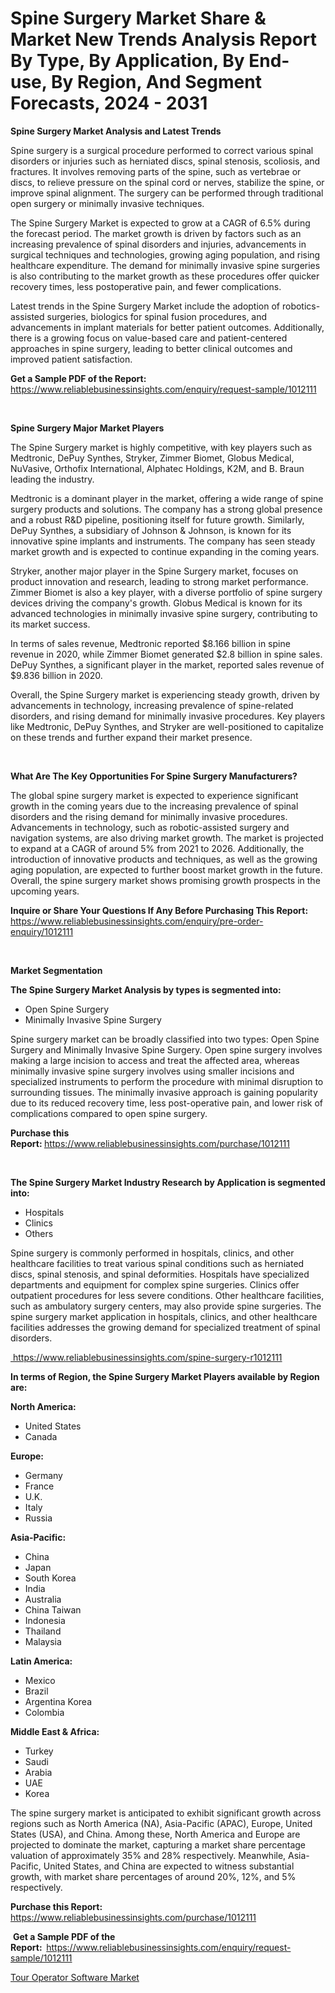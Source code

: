 <p><h1>Spine Surgery Market Share & Market New Trends Analysis Report By Type, By Application, By End-use, By Region, And Segment Forecasts, 2024 - 2031</h1></p><p><strong>Spine Surgery Market Analysis and Latest Trends</strong></p>
<p><p>Spine surgery is a surgical procedure performed to correct various spinal disorders or injuries such as herniated discs, spinal stenosis, scoliosis, and fractures. It involves removing parts of the spine, such as vertebrae or discs, to relieve pressure on the spinal cord or nerves, stabilize the spine, or improve spinal alignment. The surgery can be performed through traditional open surgery or minimally invasive techniques.</p><p>The Spine Surgery Market is expected to grow at a CAGR of 6.5% during the forecast period. The market growth is driven by factors such as an increasing prevalence of spinal disorders and injuries, advancements in surgical techniques and technologies, growing aging population, and rising healthcare expenditure. The demand for minimally invasive spine surgeries is also contributing to the market growth as these procedures offer quicker recovery times, less postoperative pain, and fewer complications.</p><p>Latest trends in the Spine Surgery Market include the adoption of robotics-assisted surgeries, biologics for spinal fusion procedures, and advancements in implant materials for better patient outcomes. Additionally, there is a growing focus on value-based care and patient-centered approaches in spine surgery, leading to better clinical outcomes and improved patient satisfaction.</p></p>
<p><strong>Get a Sample PDF of the Report:&nbsp;</strong> <a href="https://www.reliablebusinessinsights.com/enquiry/request-sample/1012111">https://www.reliablebusinessinsights.com/enquiry/request-sample/1012111</a></p>
<p>&nbsp;</p>
<p><strong>Spine Surgery Major Market Players</strong></p>
<p><p>The Spine Surgery market is highly competitive, with key players such as Medtronic, DePuy Synthes, Stryker, Zimmer Biomet, Globus Medical, NuVasive, Orthofix International, Alphatec Holdings, K2M, and B. Braun leading the industry. </p><p>Medtronic is a dominant player in the market, offering a wide range of spine surgery products and solutions. The company has a strong global presence and a robust R&D pipeline, positioning itself for future growth. Similarly, DePuy Synthes, a subsidiary of Johnson & Johnson, is known for its innovative spine implants and instruments. The company has seen steady market growth and is expected to continue expanding in the coming years.</p><p>Stryker, another major player in the Spine Surgery market, focuses on product innovation and research, leading to strong market performance. Zimmer Biomet is also a key player, with a diverse portfolio of spine surgery devices driving the company's growth. Globus Medical is known for its advanced technologies in minimally invasive spine surgery, contributing to its market success.</p><p>In terms of sales revenue, Medtronic reported $8.166 billion in spine revenue in 2020, while Zimmer Biomet generated $2.8 billion in spine sales. DePuy Synthes, a significant player in the market, reported sales revenue of $9.836 billion in 2020.</p><p>Overall, the Spine Surgery market is experiencing steady growth, driven by advancements in technology, increasing prevalence of spine-related disorders, and rising demand for minimally invasive procedures. Key players like Medtronic, DePuy Synthes, and Stryker are well-positioned to capitalize on these trends and further expand their market presence.</p></p>
<p>&nbsp;</p>
<p><strong>What Are The Key Opportunities For Spine Surgery Manufacturers?</strong></p>
<p><p>The global spine surgery market is expected to experience significant growth in the coming years due to the increasing prevalence of spinal disorders and the rising demand for minimally invasive procedures. Advancements in technology, such as robotic-assisted surgery and navigation systems, are also driving market growth. The market is projected to expand at a CAGR of around 5% from 2021 to 2026. Additionally, the introduction of innovative products and techniques, as well as the growing aging population, are expected to further boost market growth in the future. Overall, the spine surgery market shows promising growth prospects in the upcoming years.</p></p>
<p><strong>Inquire or Share Your Questions If Any Before Purchasing This Report:</strong> <a href="https://www.reliablebusinessinsights.com/enquiry/pre-order-enquiry/1012111">https://www.reliablebusinessinsights.com/enquiry/pre-order-enquiry/1012111</a></p>
<p>&nbsp;</p>
<p><strong>Market Segmentation</strong></p>
<p><strong>The Spine Surgery Market Analysis by types is segmented into:</strong></p>
<p><ul><li>Open Spine Surgery</li><li>Minimally Invasive Spine Surgery</li></ul></p>
<p><p>Spine surgery market can be broadly classified into two types: Open Spine Surgery and Minimally Invasive Spine Surgery. Open spine surgery involves making a large incision to access and treat the affected area, whereas minimally invasive spine surgery involves using smaller incisions and specialized instruments to perform the procedure with minimal disruption to surrounding tissues. The minimally invasive approach is gaining popularity due to its reduced recovery time, less post-operative pain, and lower risk of complications compared to open spine surgery.</p></p>
<p><strong>Purchase this Report:&nbsp;</strong><a href="https://www.reliablebusinessinsights.com/purchase/1012111">https://www.reliablebusinessinsights.com/purchase/1012111</a></p>
<p>&nbsp;</p>
<p><strong>The Spine Surgery Market Industry Research by Application is segmented into:</strong></p>
<p><ul><li>Hospitals</li><li>Clinics</li><li>Others</li></ul></p>
<p><p>Spine surgery is commonly performed in hospitals, clinics, and other healthcare facilities to treat various spinal conditions such as herniated discs, spinal stenosis, and spinal deformities. Hospitals have specialized departments and equipment for complex spine surgeries. Clinics offer outpatient procedures for less severe conditions. Other healthcare facilities, such as ambulatory surgery centers, may also provide spine surgeries. The spine surgery market application in hospitals, clinics, and other healthcare facilities addresses the growing demand for specialized treatment of spinal disorders.</p></p>
<p><a href="https://www.reliablebusinessinsights.com/spine-surgery-r1012111">&nbsp;https://www.reliablebusinessinsights.com/spine-surgery-r1012111</a></p>
<p><strong>In terms of Region, the Spine Surgery Market Players available by Region are:</strong></p>
<p>
    <p> <strong> North America: </strong>
        <ul>
            <li>United States</li>
            <li>Canada</li>
        </ul>
        </p> 
    <p> <strong> Europe: </strong>
        <ul>
            <li>Germany</li>
            <li>France</li>
            <li>U.K.</li>
            <li>Italy</li>
            <li>Russia</li>
        </ul>
        </p> 
    <p> <strong> Asia-Pacific: </strong>
        <ul>
            <li>China</li>
            <li>Japan</li>
            <li>South Korea</li>
            <li>India</li>
            <li>Australia</li>
            <li>China Taiwan</li>
            <li>Indonesia</li>
            <li>Thailand</li>
            <li>Malaysia</li>
        </ul>
        </p> 
    <p> <strong> Latin America: </strong>
        <ul>
            <li>Mexico</li>
            <li>Brazil</li>
            <li>Argentina Korea</li>
            <li>Colombia</li>
        </ul>
        </p> 
    <p> <strong> Middle East & Africa: </strong>
        <ul>
            <li>Turkey</li>
            <li>Saudi</li>
            <li>Arabia</li>
            <li>UAE</li>
            <li>Korea</li>
        </ul>
    </p>
    </p>
<p><p>The spine surgery market is anticipated to exhibit significant growth across regions such as North America (NA), Asia-Pacific (APAC), Europe, United States (USA), and China. Among these, North America and Europe are projected to dominate the market, capturing a market share percentage valuation of approximately 35% and 28% respectively. Meanwhile, Asia-Pacific, United States, and China are expected to witness substantial growth, with market share percentages of around 20%, 12%, and 5% respectively.</p></p>
<p><strong>Purchase this Report: </strong><a href="https://www.reliablebusinessinsights.com/purchase/1012111">https://www.reliablebusinessinsights.com/purchase/1012111</a></p>
<p>&nbsp;<strong>Get a Sample PDF of the Report:&nbsp;&nbsp;</strong><a href="https://www.reliablebusinessinsights.com/enquiry/request-sample/1012111">https://www.reliablebusinessinsights.com/enquiry/request-sample/1012111</a></p>
<p><strong></strong></p>
<p><p><a href="https://github.com/yazulaeha/Market-Research-Report-List-1/blob/main/tour-operator-software-market.md">Tour Operator Software Market</a></p></p>
